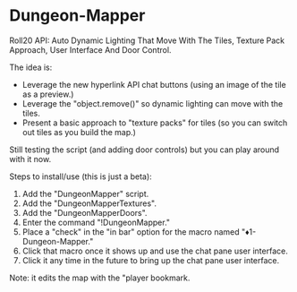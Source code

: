 # Dungeon-Mapper
Roll20 API: Auto Dynamic Lighting That Move With The Tiles, Texture Pack Approach, User Interface And Door Control.

The idea is:
* Leverage the new hyperlink API chat buttons (using an image of the tile as a preview.)
* Leverage the "object.remove()" so dynamic lighting can move with the tiles.
* Present a basic approach to "texture packs" for tiles (so you can switch out tiles as you build the map.)

Still testing the script (and adding door controls) but you can play around with it now.

Steps to install/use (this is just a beta):
1. Add the "DungeonMapper" script.
1. Add the "DungeonMapperTextures".
1. Add the "DungeonMapperDoors".
1. Enter the command "!DungeonMapper."
1. Place a "check" in the "in bar" option for the macro named "♦1-Dungeon-Mapper."
1. Click that macro once it shows up and use the chat pane user interface.
1. Click it any time in the future to bring up the chat pane user interface.

Note: it edits the map with the "player bookmark.
